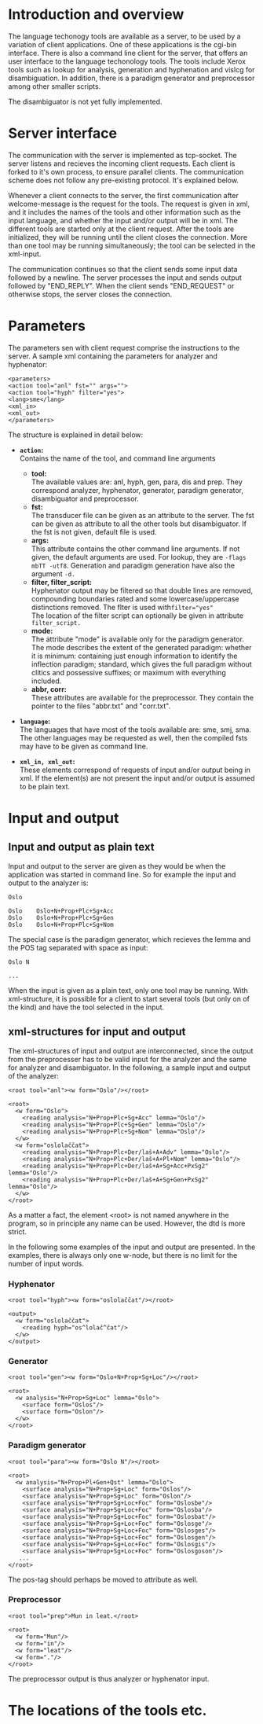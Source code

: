 # Introduction and overview

The language techonogy tools are available as a server, to be used by a
variation of client applications. One of these applications is the
cgi-bin interface. There is also a command line client for the server,
that offers an user interface to the language techonology tools. The
tools include Xerox tools such as lookup for analysis, generation and
hyphenation and vislcg for disambiguation. In addition, there is a
paradigm generator and preprocessor among other smaller scripts.

The disambiguator is not yet fully implemented.

# Server interface

The communication with the server is implemented as tcp-socket. The
server listens and recieves the incoming client requests. Each client is
forked to it's own process, to ensure parallel clients. The
communication scheme does not follow any pre-existing protocol. It's
explained below.

Whenever a client connects to the server, the first communication after
welcome-message is the request for the tools. The request is given in
xml, and it includes the names of the tools and other information such
as the input language, and whether the input and/or output will be in
xml. The different tools are started only at the client request. After
the tools are initialized, they will be running until the client closes
the connection. More than one tool may be running simultaneously; the
tool can be selected in the xml-input.

The communication continues so that the client sends some input data
followed by a newline. The server processes the input and sends output
followed by "END_REPLY". When the client sends "END_REQUEST" or
otherwise stops, the server closes the connection.

# Parameters

The parameters sen with client request comprise the instructions to the
server. A sample xml containing the parameters for analyzer and
hyphenator:

    <parameters>
    <action tool="anl" fst="" args="">
    <action tool="hyph" filter="yes">
    <lang>sme</lang>
    <xml_in>
    <xml_out>
    </parameters>

The structure is explained in detail below:

- **`action`:**  
  Contains the name of the tool, and command line arguments

  - **tool:**  
    The available values are: anl, hyph, gen, para, dis and prep.
    They correspond analyzer, hyphenator, generator, paradigm
    generator, disambiguator and preprocessor.

  <!-- -->

  - **fst:**  
    The transducer file can be given as an attribute to the server.
    The fst can be given as attribute to all the other tools but
    disambiguator. If the fst is not given, default file is used.

  <!-- -->

  - **args:**  
    This attribute contains the other command line arguments. If not
    given, the default arguments are used. For lookup, they are
    `-flags mbTT -utf8`. Generation and paradigm generation have
    also the argument `-d.`

  <!-- -->

  - **filter, filter_script:**  
    Hyphenator output may be filtered so that double lines are
    removed, compounding boundaries rated and some
    lowercase/uppercase distinctions removed. The flter is used
    with`filter="yes"                     ` The location of the
    filter script can optionally be given in
    attribute` filter_script.`

  <!-- -->

  - **mode:**  
    The attribute "mode" is available only for the paradigm
    generator. The mode describes the extent of the generated
    paradigm: whether it is minimum: containing just enough
    information to identify the inflection paradigm; standard, which
    gives the full paradigm without clitics and possessive suffixes;
    or maximum with everything included.

  <!-- -->

  - **abbr, corr:**  
    These attributes are available for the preprocessor. They
    contain the pointer to the files "abbr.txt" and "corr.txt".

<!-- -->

- **`language`:**  
  The languages that have most of the tools available are: sme, smj,
  sma. The other languages may be requested as well, then the compiled
  fsts may have to be given as command line.

<!-- -->

- **`xml_in, xml_out`:**  
  These elements correspond of requests of input and/or output being
  in xml. If the element(s) are not present the input and/or output is
  assumed to be plain text.

# Input and output

## Input and output as plain text

Input and output to the server are given as they would be when the
application was started in command line. So for example the input and
output to the analyzer is:

    Oslo

    Oslo    Oslo+N+Prop+Plc+Sg+Acc
    Oslo    Oslo+N+Prop+Plc+Sg+Gen
    Oslo    Oslo+N+Prop+Plc+Sg+Nom

The special case is the paradigm generator, which recieves the lemma and
the POS tag separated with space as input:

    Oslo N

    ...

When the input is given as a plain text, only one tool may be running.
With xml-structure, it is possible for a client to start several tools
(but only on of the kind) and have the tool selected in the input.

## xml-structures for input and output

The xml-structures of input and output are interconnected, since the
output from the preprocesser has to be valid input for the analyzer and
the same for analyzer and disambiguator. In the following, a sample
input and output of the analyzer:

    <root tool="anl"><w form="Oslo"/></root>

    <root>
      <w form="Oslo">
        <reading analysis="N+Prop+Plc+Sg+Acc" lemma="Oslo"/>
        <reading analysis="N+Prop+Plc+Sg+Gen" lemma="Oslo"/>
        <reading analysis="N+Prop+Plc+Sg+Nom" lemma="Oslo"/>
      </w>
      <w form="oslolaččat">
        <reading analysis="N+Prop+Plc+Der/laš+A+Adv" lemma="Oslo"/>
        <reading analysis="N+Prop+Plc+Der/laš+A+Pl+Nom" lemma="Oslo"/>
        <reading analysis="N+Prop+Plc+Der/laš+A+Sg+Acc+PxSg2" lemma="Oslo"/>
        <reading analysis="N+Prop+Plc+Der/laš+A+Sg+Gen+PxSg2" lemma="Oslo"/>
      </w>
    </root>

As a matter a fact, the element &lt;root&gt; is not named anywhere in
the program, so in principle any name can be used. However, the dtd is
more strict.

In the following some examples of the input and output are presented. In
the examples, there is always only one w-node, but there is no limit for
the number of input words.

### Hyphenator

    <root tool="hyph"><w form="oslolaččat"/></root>

    <output>
      <w form="oslolaččat">
        <reading hyph="os^lolač^čat"/>
      </w>
    </output>

### Generator

    <root tool="gen"><w form="Oslo+N+Prop+Sg+Loc"/></root>

    <root>
      <w analysis="N+Prop+Sg+Loc" lemma="Oslo">
        <surface form="Oslos"/>
        <surface form="Oslon"/>
      </w>
    </root>

### Paradigm generator

    <root tool="para"><w form="Oslo N"/></root>

    <root>
      <w analysis="N+Prop+Pl+Gen+Qst" lemma="Oslo">
        <surface analysis="N+Prop+Sg+Loc" form="Oslos"/>
        <surface analysis="N+Prop+Sg+Loc" form="Oslon"/>
        <surface analysis="N+Prop+Sg+Loc+Foc" form="Oslosbe"/>
        <surface analysis="N+Prop+Sg+Loc+Foc" form="Oslosba"/>
        <surface analysis="N+Prop+Sg+Loc+Foc" form="Oslosbat"/>
        <surface analysis="N+Prop+Sg+Loc+Foc" form="Oslosge"/>
        <surface analysis="N+Prop+Sg+Loc+Foc" form="Oslosges"/>
        <surface analysis="N+Prop+Sg+Loc+Foc" form="Oslosgen"/>
        <surface analysis="N+Prop+Sg+Loc+Foc" form="Oslosgis"/>
        <surface analysis="N+Prop+Sg+Loc+Foc" form="Oslosgoson"/>
       ...
    </root>

The pos-tag should perhaps be moved to attribute as well.

### Preprocessor

    <root tool="prep">Mun in leat.</root>

    <root>
      <w form="Mun"/>
      <w form="in"/>
      <w form="leat"/>
      <w form="."/>
    </root>

The preprocessor output is thus analyzer or hyphenator input.

# The locations of the tools etc.
